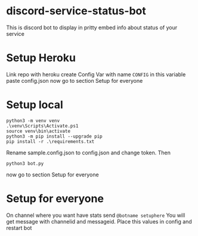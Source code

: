 # discord-service-status-bot
This is discord bot to display in pritty embed info about status of your service

# Setup Heroku
Link repo with heroku
create Config Var with name `CONFIG`
in this variable paste config.json
now go to section Setup for everyone


# Setup local
```
python3 -m venv venv
.\venv\Scripts\Activate.ps1
source venv\bin\activate
python3 -m pip install --upgrade pip
pip install -r .\requirements.txt
```
Rename sample.config.json to config.json and change token. 
Then
```
python3 bot.py
```
now go to section Setup for everyone


# Setup for everyone
On channel where you want have stats send
`@botname setuphere`
You will get message with channelid and messageid.
Place this values in config and restart bot

